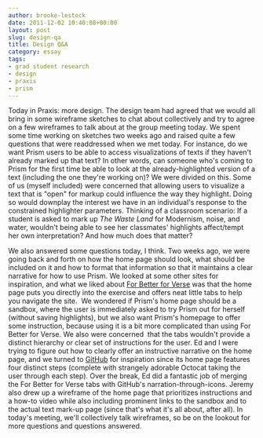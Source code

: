 ```yaml
---
author: brooke-lestock
date: 2011-12-02 10:40:08+00:00
layout: post
slug: design-qa
title: Design Q&A
category: essay
tags:
- grad student research
- design
- praxis
- prism
---
```


Today in Praxis: more design. The design team had agreed that we would all bring in some wireframe sketches to chat about collectively and try to agree on a few wireframes to talk about at the group meeting today. We spent some time working on sketches two weeks ago and raised quite a few questions that were readdressed when we met today. For instance, do we want Prism users to be able to access visualizations of texts if they haven't already marked up that text? In other words, can someone who's coming to Prism for the first time be able to look at the already-highlighted version of a text (including the one they're working on)? We were divided on this. Some of us (myself included) were concerned that allowing users to visualize a text that is "open" for markup could influence the way they highlight. Doing so would downplay the interest we have in an individual's response to the constrained highlighter parameters. Thinking of a classroom scenario: If a student is asked to mark up _The Waste Land_ for Modernism, noise, and water, wouldn't being able to see her classmates' highlights affect/tempt her own interpretation? And how much does that matter?

We also answered some questions today, I think. Two weeks ago, we were going back and forth on how the home page should look, what should be included on it and how to format that information so that it maintains a clear narrative for how to use Prism. We looked at some other sites for inspiration, and what we liked about [For Better for Verse](http://prosody.lib.virginia.edu/) was that the home page puts you directly into the exercise and offers neat little tabs to help you navigate the site.  We wondered if Prism's home page should be a sandbox, where the user is immediately asked to try Prism out for herself (without saving highlights), but we also want Prism's homepage to offer some instruction, because using it is a bit more complicated than using For Better for Verse. We also were concerned  that the tabs wouldn't provide a distinct hierarchy or clear set of instructions for the user. Ed and I were trying to figure out how to clearly offer an instructive narrative on the home page, and we turned to [GitHub](https://github.com/) for inspiration since its home page features four distinct steps (complete with strangely adorable Octocat taking the user through each step). Over the break, Ed did a fantastic job of merging the For Better for Verse tabs with GitHub's narration-through-icons. Jeremy also drew up a wireframe of the home page that prioritizes instructions and a how-to video while also including prominent links to the sandbox and to the actual text mark-up page (since that's what it's all about, after all). In today's meeting, we'll collectively talk wireframes, so be on the lookout for more questions and questions answered.
